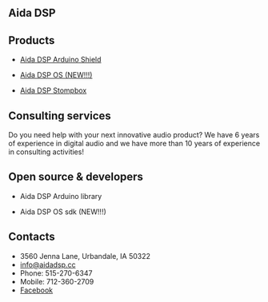 ## Aida DSP

## Products

- [Aida DSP Arduino Shield](aida_dsp_arduino_shield.md)

- [Aida DSP OS (NEW!!!)](aida_dsp_os.md)

- [Aida DSP Stompbox](aida_dsp_stompbox.md)

## Consulting services

Do you need help with your next innovative audio product? We have 6 years of experience
in digital audio and we have more than 10 years of experience in consulting activities!

## Open source & developers

- Aida DSP Arduino library

- Aida DSP OS sdk (NEW!!!)

## Contacts

- 3560 Jenna Lane, Urbandale, IA 50322
- info@aidadsp.cc
- Phone: 515-270-6347
- Mobile: 712-360-2709
- [Facebook](https://www.facebook.com/official.AidaDSP)
